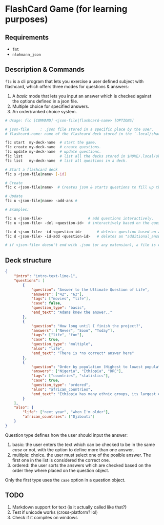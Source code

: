 # FlashCard Game (for learning purposes)

## Requirements

- `fmt`
- `nlohmann_json`

## Description & Commands

`flc` is a cli program that lets you exercise a user defined subject with flashcard,
which offers three modes for questions & answers:  

1. A _basic_ mode that lets you input an answer which is checked against the options defined in a json file.
2. Multiple choice for specified answers.
3. An order/ranked choice system.

``` bash
# Usage: flc [COMMAND] <json-file|flashcard-name> [OPTIONS]

# json-file     : .json file stored in a specific place by the user.
# flashcard-name: name of the flashcard deck stored in the `.local/share/flc` folder.

flc start  my-deck-name  # start the game.
flc create my-deck-name  # create questions.
flc update my-deck-name  # update questions.
flc list                 # list all the decks stored in $HOME/.local/share/flc/decks.
flc list   my-deck-name  # list all questions in a deck.

# Start a flashcard deck
flc s <json-file|name> [-id] 

# Create
flc c <json-file|name>  # Creates json & starts questions to fill up the flashcards

# Update
flc u <json-file|name> -add-ans #

# Examples:

flc u <json-file>                     # add questions interactively.
flc u <json-file> -del <question-id>  # interactively based on the questions position.

flc d <json-file> -id <question-id>       # deletes question based on an id.
flc d <json-file> -id-add <question-id>   # deletes an "additional_answers" based on an id.

# if <json-file> doesn't end with .json (or any extension), a file is created/updated/used in `.config`.
```

## Deck structure

``` json
{
    "intro": "intro-text-line-1",
    "questions": [
        {
            "question": "Answer to the Ultimate Question of Life",
            "answers": ["42", "63"],
            "tags": ["movies", "life"],
            "case": false,
            "question_type": "basic",
            "end_text": "Adams knew the answer.."
        },
        {
            "question": "How long until I finish the project?",
            "answers": ["Never", "Soon", "Today"],
            "tags": ["life", "fun"],
            "case": true,
            "question_type": "multiple",
            "also": "life",
            "end_text": "There is *no correct* answer here"
        },
        {
            "question": "Order by population (Highest to lowest populated)",
            "answers": ["Nigeria", "Ethiopia", "DRC"],
            "tags": ["countries", "statistics"],
            "case": true,
            "question_type": "ordered",
            "also": "african_countries",
            "end_text": "Ethiopia has many ethnic groups, its largest one is the _Oromo_"
        }
    ],
    "also": {
        "life": ["next year", "when I'm older"],
        "african_countries": ["Djibouti"]
    }
}
```

Question type defines how the user should input the answer:

1. basic: the user enters the text which can be checked to be in the same _case_ or not,
   with the option to define more than one answer.
2. multiple: choice. the user must select one of the posible answer. The first one in the
   list is considered the correct one.
3. ordered: the user sorts the answers which are checked based on the order they where
   placed on the question object.

Only the first type uses the `case` option in a question object.

## TODO
1. Markdown support for text (is it actually called like that?)
2. Test if unicode works (cross-platform? lol)
3. Check if it compiles on windows
